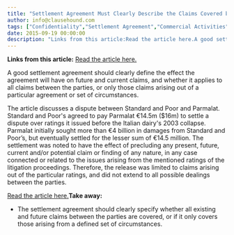 ```yaml
---
title: "Settlement Agreement Must Clearly Describe the Claims Covered by the Agreement"
author: info@clausehound.com
tags: ["Confidentiality","Settlement Agreement","Commercial Activities","info@clausehound.com"]
date: 2015-09-19 00:00:00
description: "Links from this article:Read the article here.A good settlement agreement should clearly define the effect the agreement will have on future and..."
---
```


**Links from this article:**
[Read the article here.](http://variety.com/2015/biz/news/bill-cosby-andrea-constand-sexual-assault-2-1201547572/)

A good settlement agreement should clearly define the effect the agreement will have on future and current claims, and whether it applies to all claims between the parties, or only those claims arising out of a particular agreement or set of circumstances.

The article discusses a dispute between Standard and Poor and Parmalat. Standard and Poor's agreed to pay Parmalat €14.5m ($16m) to settle a dispute over ratings it issued before the Italian dairy's 2003 collapse. Parmalat initially sought more than €4 billion in damages from Standard and Poor’s, but eventually settled for the lesser sum of €14.5 million. The settlement was noted to have the effect of precluding any present, future, current and/or potential claim or finding of any nature, in any case connected or related to the issues arising from the mentioned ratings of the litigation proceedings. Therefore, the release was limited to claims arising out of the particular ratings, and did not extend to all possible dealings between the parties.

[Read the article here.](http://variety.com/2015/biz/news/bill-cosby-andrea-constand-sexual-assault-2-1201547572/)**Take away:**
- The settlement agreement should clearly specify whether all existing and future claims between the parties are covered, or if it only covers those arising from a defined set of circumstances.